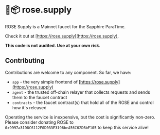 # 🌹📦 rose.supply

ROSE Supply is a Mainnet faucet for the Sapphire ParaTime.

Check it out at [https://rose.supply](https://rose.supply).

**This code is not audited. Use at your own risk.**

## Contributing

Contributions are welcome to any component. So far, we have:

* `app` - the very simple frontend of [https://rose.supply](https://rose.supply)
* `agent` - the trusted off-chain relayer that collects requests and sends them to the faucet contract
* `contracts` - the faucet contract(s) that hold all of the ROSE and control how it's released

Operating the service is inexpensive, but the cost is significantly non-zero. Please consider donating ROSE to `0x9997a31D8C6112F0D033E3196beA56C62D6bF105` to keep this service alive!
